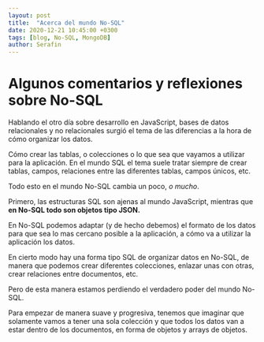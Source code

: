 ```yaml
---
layout: post
title:  "Acerca del mundo No-SQL"
date: 2020-12-21 10:45:00 +0300
tags: [blog, No-SQL, MongoDB]
author: Serafin
---
```


# Algunos comentarios y reflexiones sobre No-SQL

Hablando el otro día sobre desarrollo en JavaScript, bases de datos relacionales y no relacionales surgió el tema de las diferencias a la hora de cómo organizar los datos.

Cómo crear las tablas, o colecciones o lo que sea que vayamos a utilizar para la aplicación.
En el mundo SQL el tema suele tratar siempre de crear tablas, campos, relaciones entre las diferentes tablas, campos únicos, etc.

Todo esto en el mundo No-SQL cambia un poco, *o mucho*.

Primero, las estructuras SQL son ajenas al mundo JavaScript, mientras que **en No-SQL todo son objetos tipo JSON.**

En No-SQL podemos adaptar (y de hecho debemos) el formato de los datos para que sea lo mas cercano posible a la aplicación, a cómo va a utilizar la aplicación los datos.

En cierto modo hay una forma tipo SQL de organizar datos en No-SQL, de manera que podemos crear diferentes colecciones, enlazar unas con otras, crear relaciones entre documentos, etc.

Pero de esta manera estamos perdiendo el verdadero poder del mundo No-SQL.

Para empezar de manera suave y progresiva, tenemos que imaginar que solamente vamos a tener una sola colección y que todos los datos van a estar dentro de los documentos, en forma de objetos y arrays de objetos.


